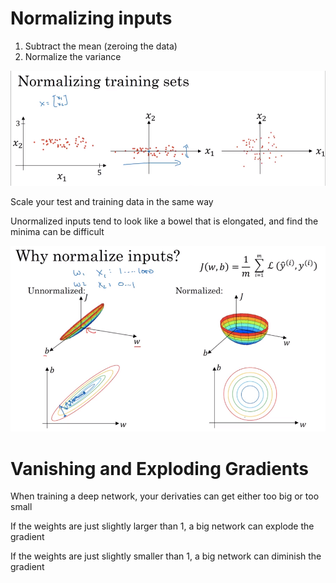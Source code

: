 # Normalizing inputs

1. Subtract the mean (zeroing the data)
2. Normalize the variance

![alt text][logo4]

[logo4]: 4.png "4"

Scale your test and training data in the same way

Unormalized inputs tend to look like a bowel that is elongated, and find the minima can be difficult

![alt text][logo5]

[logo5]: 5.png "5"

# Vanishing and Exploding Gradients

When training a deep network, your derivaties can get either too big or too small

If the weights are just slightly larger than 1, a big network can explode the gradient

If the weights are just slightly smaller than 1, a big network can diminish the gradient



